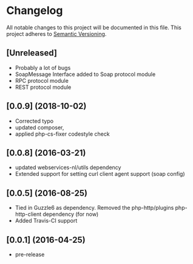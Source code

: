 # Changelog
All notable changes to this project will be documented in this file. 
This project adheres to [Semantic Versioning](http://semver.org/).

## [Unreleased]
- Probably a lot of bugs
- SoapMessage Interface added to Soap protocol module
- RPC protocol module
- REST protocol module

## [0.0.9] (2018-10-02)
- Corrected typo
- updated composer,
- applied php-cs-fixer codestyle check  

## [0.0.8] (2016-03-21)
- updated webservices-nl/utils dependency
- Extended support for setting curl client agent support (soap config)

## [0.0.5] (2016-08-25)
- Tied in Guzzle6 as dependency. Removed the php-http/plugins php-http-client dependency (for now)
- Added Travis-CI support 

## [0.0.1] (2016-04-25)
- pre-release
